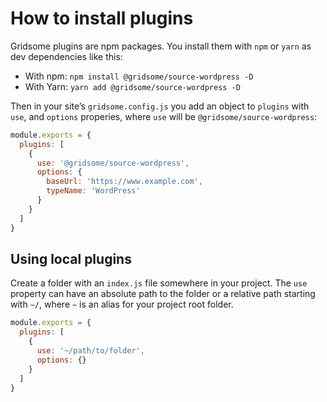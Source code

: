 # How to install plugins

Gridsome plugins are npm packages. You install them with `npm` or `yarn` as dev dependencies like this:

- With npm: `npm install @gridsome/source-wordpress -D`
- With Yarn: `yarn add @gridsome/source-wordpress -D`

Then in your site’s `gridsome.config.js` you add an object to `plugins` with `use`, and `options` properies, where `use` will be `@gridsome/source-wordpress`:

```js
module.exports = {
  plugins: [
    {
      use: '@gridsome/source-wordpress',
      options: {
        baseUrl: 'https://www.example.com',
        typeName: 'WordPress'
      }
    }
  ]
}
```

## Using local plugins

Create a folder with an `index.js` file somewhere in your project. The `use` property can have an absolute path to the folder or a relative path starting with `~/`, where `~` is an alias for your project root folder.

```js
module.exports = {
  plugins: [
    {
      use: '~/path/to/folder',
      options: {}
    }
  ]
}
```
